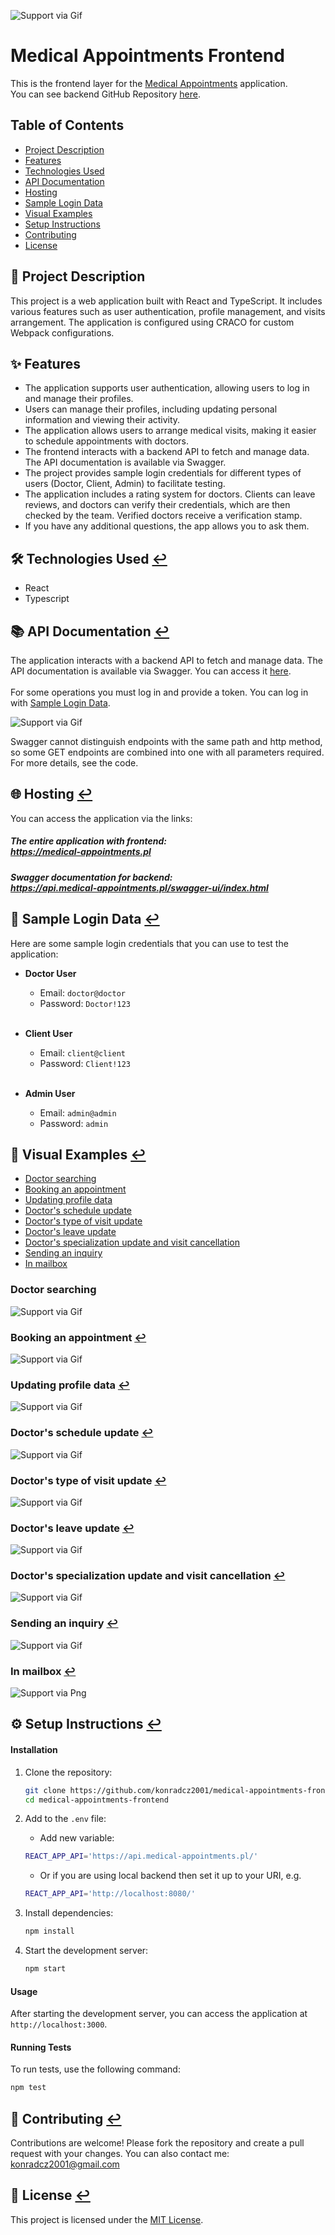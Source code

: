 ![Support via Gif](public/favicon.ico)
# Medical Appointments Frontend

This is the frontend layer for the [Medical Appointments](https://medical-appointments.pl) application. 
<br>You can see backend GitHub Repository [here](https://github.com/konradcz2001/medical-appointments-backend).


## Table of Contents

- [Project Description](#:page_facing_up:-project-description)
- [Features](#:sparkles:-features)
- [Technologies Used](#:hammer_and_wrench:-technologies-used-:leftwards_arrow_with_hook:)
- [API Documentation](#:books:-api-documentation-:leftwards_arrow_with_hook:)
- [Hosting](#:globe_with_meridians:-hosting-:leftwards_arrow_with_hook:)
- [Sample Login Data](#:closed_lock_with_key:-sample-login-data-:leftwards_arrow_with_hook:)
- [Visual Examples](#:movie_camera:-visual-examples-:leftwards_arrow_with_hook:)
- [Setup Instructions](#:gear:-setup-instructions-:leftwards_arrow_with_hook:)
- [Contributing](#:handshake:-contributing-:leftwards_arrow_with_hook:)
- [License](#:scroll:-license-:leftwards_arrow_with_hook:)

## :page_facing_up: Project Description

This project is a web application built with React and TypeScript. It includes various features such as user authentication, profile management, and visits arrangement. The application is configured using CRACO for custom Webpack configurations.


## :sparkles: Features
- The application supports user authentication, allowing users to log in and manage their profiles.
- Users can manage their profiles, including updating personal information and viewing their activity.
- The application allows users to arrange medical visits, making it easier to schedule appointments with doctors.
- The frontend interacts with a backend API to fetch and manage data. The API documentation is available via Swagger.
- The project provides sample login credentials for different types of users (Doctor, Client, Admin) to facilitate testing.
- The application includes a rating system for doctors. Clients can leave reviews, and doctors can verify their credentials, which are then checked by the team. Verified doctors receive a verification stamp. 
- If you have any additional questions, the app allows you to ask them.

## :hammer_and_wrench: Technologies Used [:leftwards_arrow_with_hook:](#table-of-contents)

- React
- Typescript

## :books: API Documentation [:leftwards_arrow_with_hook:](#table-of-contents)
The application interacts with a backend API to fetch and manage data. 
The API documentation is available via Swagger. You can access it [here](https://api.medical-appointments.pl/swagger-ui/index.html).
<br><br>For some operations you must log in and provide a token. You can log in with [Sample Login Data](#sample-login-data).

![Support via Gif](readme_assets/api.gif)

Swagger cannot distinguish endpoints with the same path and http method, so some GET endpoints are combined into one with all parameters required. For more details, see the code.

## :globe_with_meridians: Hosting [:leftwards_arrow_with_hook:](#table-of-contents)
You can access the application via the links:
##### The entire application with frontend:<br> https://medical-appointments.pl
##### Swagger documentation for backend:<br> https://api.medical-appointments.pl/swagger-ui/index.html

## :closed_lock_with_key: Sample Login Data [:leftwards_arrow_with_hook:](#table-of-contents)

Here are some sample login credentials that you can use to test the application:

- **Doctor User**
   - Email: `doctor@doctor`
   - Password: `Doctor!123`
<br><br>
- **Client User**
   - Email: `client@client`
   - Password: `Client!123`
     <br><br>

- **Admin User**
   - Email: `admin@admin`
   - Password: `admin`

## :movie_camera: Visual Examples [:leftwards_arrow_with_hook:](#table-of-contents)

- [Doctor searching](#doctor-searching)
- [Booking an appointment](#booking-an-appointment-:leftwards_arrow_with_hook:)
- [Updating profile data](#updating-profile-data-)
- [Doctor's schedule update](#doctors-schedule-update-:leftwards_arrow_with_hook:)
- [Doctor's type of visit update](#doctors-type-of-visit-update-:leftwards_arrow_with_hook:)
- [Doctor's leave update](#doctors-leave-update-:leftwards_arrow_with_hook:)
- [Doctor's specialization update and visit cancellation](#doctors-specialization-update-and-visit-cancellation-:leftwards_arrow_with_hook:)
- [Sending an inquiry](#sending-an-inquiry-:leftwards_arrow_with_hook:)
- [In mailbox](#in-mailbox-:leftwards_arrow_with_hook:)

### Doctor searching
![Support via Gif](readme_assets/searching.gif)

### Booking an appointment [:leftwards_arrow_with_hook:](#:movie_camera:-visual-examples-:leftwards_arrow_with_hook:)
![Support via Gif](readme_assets/booking_appointment.gif)

### Updating profile data [:leftwards_arrow_with_hook:](#:movie_camera:-visual-examples-:leftwards_arrow_with_hook:)
![Support via Gif](readme_assets/profile_management.gif)

### Doctor's schedule update [:leftwards_arrow_with_hook:](#:movie_camera:-visual-examples-:leftwards_arrow_with_hook:)
![Support via Gif](readme_assets/schedule_update.gif)

### Doctor's type of visit update [:leftwards_arrow_with_hook:](#:movie_camera:-visual-examples-)
![Support via Gif](readme_assets/type_of_visit_update.gif)

### Doctor's leave update [:leftwards_arrow_with_hook:](#:movie_camera:-visual-examples-:leftwards_arrow_with_hook:)
![Support via Gif](readme_assets/leave_update.gif)

### Doctor's specialization update and visit cancellation [:leftwards_arrow_with_hook:](#:movie_camera:-visual-examples-:leftwards_arrow_with_hook:)
![Support via Gif](readme_assets/specialization_update_visit_cancel.gif)

### Sending an inquiry [:leftwards_arrow_with_hook:](#:movie_camera:-visual-examples-:leftwards_arrow_with_hook:)
![Support via Gif](readme_assets/contact.gif)

### In mailbox [:leftwards_arrow_with_hook:](#:movie_camera:-visual-examples-:leftwards_arrow_with_hook:)
![Support via Png](readme_assets/gmail.png)

## :gear: Setup Instructions [:leftwards_arrow_with_hook:](#table-of-contents)

#### Installation

1. Clone the repository:

    ```bash
    git clone https://github.com/konradcz2001/medical-appointments-frontend.git
    cd medical-appointments-frontend
    ```

2. Add to the `.env` file:
    - Add new variable:
    ```bash
    REACT_APP_API='https://api.medical-appointments.pl/'
    ```
    - Or if you are using local backend then set it up to your URI, e.g.
    ```bash
    REACT_APP_API='http://localhost:8080/'
    ```


3. Install dependencies:
    ```bash
    npm install
    ```

4. Start the development server:
    ```bash
    npm start
    ```

#### Usage

After starting the development server, you can access the application at `http://localhost:3000`.

#### Running Tests

To run tests, use the following command:
```bash
npm test
```
## :handshake: Contributing [:leftwards_arrow_with_hook:](#table-of-contents)
Contributions are welcome! Please fork the repository and create a pull request with your changes. You can also contact me: konradcz2001@gmail.com

## :scroll: License [:leftwards_arrow_with_hook:](#table-of-contents)
This project is licensed under the [MIT License](LICENSE).<br><br>

